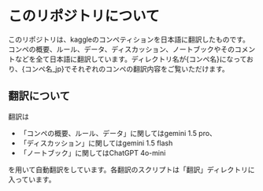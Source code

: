 # このリポジトリについて

このリポジトリは、kaggleのコンペティションを日本語に翻訳したものです。コンペの概要、ルール、データ、ディスカッション、ノートブックやそのコメントなどを全て日本語に翻訳しています。ディレクトリ名が{コンペ名}になっており、{コンペ名_jp}でそれぞれのコンペの翻訳内容をご覧いただけます。

## 翻訳について

翻訳は
* 「コンペの概要、ルール、データ」に関してはgemini 1.5 pro、
* 「ディスカッション」に関してはgemini 1.5 flash
* 「ノートブック」に関してはChatGPT 4o-mini

を用いて自動翻訳をしています。各翻訳のスクリプトは「翻訳」ディレクトリに入っています。